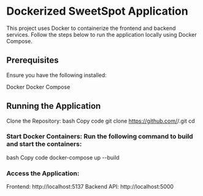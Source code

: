 # Dockerized SweetSpot Application
This project uses Docker to containerize the frontend and backend services. Follow the steps below to run the application locally using Docker Compose.

## Prerequisites
Ensure you have the following installed:

Docker
Docker Compose

## Running the Application
Clone the Repository:
bash
Copy code
git clone https://github.com/<your-username>/<your-repo>.git
cd <your-repo>

### Start Docker Containers: Run the following command to build and start the containers:

bash
Copy code
docker-compose up --build

### Access the Application:

Frontend: http://localhost:5137
Backend API: http://localhost:5000
